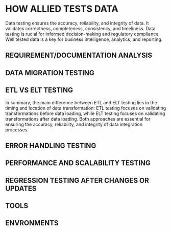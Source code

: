 # HOW ALLIED TESTS DATA

Data testing ensures the accuracy, reliability, and integrity of data. It validates correctness, completeness, consistency, and timeliness. Data testing is rucial for informed decision-making and regulatory compliance. Well tested data is a key for business intelligence, analytics, and reporting.

## REQUIREMENT/DOCUMENTATION ANALYSIS

## DATA MIGRATION TESTING

## ETL VS ELT TESTING

In summary, the main difference between ETL and ELT testing lies in the timing and location of data transformation: ETL testing focuses on validating transformations before data loading, while ELT testing focuses on validating transformations after data loading. Both approaches are essential for ensuring the accuracy, reliability, and integrity of data integration processes.

## ERROR HANDLING TESTING

## PERFORMANCE AND SCALABILITY TESTING

## REGRESSION TESTING AFTER CHANGES OR UPDATES

## TOOLS 

## ENVRONMENTS
